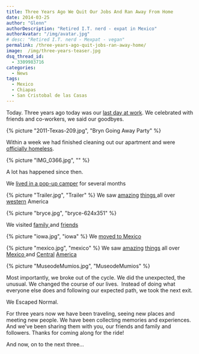 ```yaml
---
title: Three Years Ago We Quit Our Jobs And Ran Away From Home
date: 2014-03-25
author: "Glenn"
authorDescription: "Retired I.T. nerd - expat in Mexico"
authorAvatar: "/img/avatar.jpg"
# desc: "Retired I.T. nerd - Mexpat - vegan"
permalink: /three-years-ago-quit-jobs-ran-away-home/
image:  /img/three-years-teaser.jpg
dsq_thread_id:
  - 3309983716
categories:
  - News
tags:
  - Mexico
  - Chiapas
  - San Cristobal de las Casas
---
```

Today. Three years ago today was our [last day at work][1]. We celebrated with friends and co-workers, we said our goodbyes.

{% picture "2011-Texas-209.jpg", "Bryn Going Away Party" %}

Within a week we had finished cleaning out our apartment and were [officially homeless][3].

{% picture "IMG_0366.jpg", "" %}

A lot has happened since then.

We [lived in a pop-up camper][5] for several months

{% picture "Trailer.jpg", "Trailer" %}
We saw [amazing][7] [things ][8]all over [western][9] America

{% picture "bryce.jpg", "bryce-624x351" %}

We visited [family ][11]and [friends][12]

{% picture "iowa.jpg", "iowa" %}
We [moved to Mexico][14]

{% picture "mexico.jpg", "mexico" %}
We saw [amazing][16] [things][17] all over [Mexico ][18]and [Central][19] [America][20]

{% picture "MuseodeMumios.jpg", "MuseodeMumios" %}

Most importantly, we broke out of the cycle. We did the unexpected, the unusual. We changed the course of our lives.  Instead of doing what everyone else does and following our expected path, we took the next exit.

We Escaped Normal.

For three years now we have been traveling, seeing new places and meeting new people. We have been collecting memories and experiences. And we've been sharing them with you, our friends and family and followers. Thanks for coming along for the ride!

And now, on to the next three...

 [1]: https://vagabondians.com/escaping-system/ "Escaping the System"
 [3]: https://vagabondians.com/homeless-living-car/ "We Are Homeless and Living in our Car"
 [5]: https://vagabondians.com/bigger-tent-wheels/ "A Bigger Tent – on Wheels"
 [7]: https://vagabondians.com/grand-canyon-north-rim/ "Grand Canyon – North Rim"
 [8]: https://vagabondians.com/grove-titans/ "Grove of Titans"
 [9]: https://vagabondians.com/yellowstone/ "Yellowstone"
 [11]: https://vagabondians.com/glenn-2-0-2011-review/ "Glenn 2.0 – 2011 in Review"
 [12]: https://vagabondians.com/seattle/ "Seattle"
 [14]: https://vagabondians.com/leavin-jet-plane/ "Well We’re Leavin’ on a Jet Plane…"
 [16]: https://vagabondians.com/death-and-beyond-in-guanajuato-mexico/ "Death and Beyond in Guanajuato, Mexico"
 [17]: https://vagabondians.com/jungle-ancients-yaxchilan-bonampak/ "Jungle Ancients:  Yaxchilan, Bonampak"
 [18]: https://vagabondians.com/happy-year-times-awastin/ "Happy New Year! Time’s A’wastin’!"
 [19]: https://vagabondians.com/grand-tour-of-the-islets-granada-nicaragua/ "Grand Tour of the Islets, Granada, Nicaragua"
 [20]: https://vagabondians.com/saripiqui-canopy-tour/ "Saripiqui River and Canopy Tour, Costa Rica"